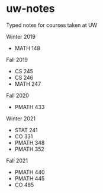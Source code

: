 # uw-notes
Typed notes for courses taken at UW

Winter 2019
* MATH 148 

Fall 2019
* CS 245
* CS 246
* MATH 247

Fall 2020
* PMATH 433

Winter 2021
* STAT 241
* CO 331
* PMATH 348
* PMATH 352

Fall 2021
* PMATH 440
* PMATH 445
* CO 485